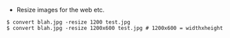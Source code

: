 * Resize images for the web etc.
```
$ convert blah.jpg -resize 1200 test.jpg
$ convert blah.jpg -resize 1200x600 test.jpg # 1200x600 = widthxheight
```
